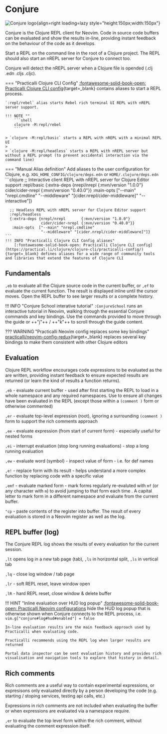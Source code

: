 # Conjure 

![Conjure logo](https://github.com/practicalli/graphic-design/blob/live/logos/conjure-logo-wizard.png?raw=true){align=right loading=lazy style="height:150px;width:150px"}

Conjure is the Clojure REPL client for Neovim.  Code in source code buffers can be evaluated and show the results in-line, providing instant feedback on the behaviour of the code as it develops.

Start a REPL on the command line in the root of a Clojure project.  The REPL should also start an nREPL server for Conjure to connect too.

Conjure will detect the nREPL server when a Clojure file is opended (.clj .edn .cljs .cljc).

=== "Practicalli Clojure CLI Config"
    [:fontawesome-solid-book-open: Practicalli Clojure CLI config](https://practical.li/clojure/clojure-cli/practicalli-config/){target=_blank} contains aliases to  start a REPL process.

    `:repl/rebel` alias starts Rebel rich terminal UI REPL with nREPL server support.  
    
    !!! NOTE ""
        ```shell
        clojure -M:repl/rebel
        ```

    > `clojure -M:repl/basic` starts a REPL with nREPL with a minimal REPL UI
    > 
    > `clojure -M:repl/headless` starts a REPL with nREPL server but without a REPL prompt (to prevent accidental interaction via the command line)

=== "Manual Alias definition"
    Add aliases to the user configuration for Clojure, e.g. `XDG_HOME_CONFIG/clojure/deps.edn` or `HOME/.clojure/deps.edn`
    ```clojure
      ;; Interactive client REPL with nREPL server for Clojure Editor support
      :repl/basic
      {:extra-deps {nrepl/nrepl       {:mvn/version "1.0.0"}
                    cider/cider-nrepl {:mvn/version "0.40.0"}}
       :main-opts  ["--main" "nrepl.cmdline"
                    "--middleware" "[cider.nrepl/cider-middleware]"
                    "--interactive"]}

      ;; Headless REPL with nREPL server for Clojure Editor support
      :repl/headless
      {:extra-deps {nrepl/nrepl       {:mvn/version "1.0.0"}
                    cider/cider-nrepl {:mvn/version "0.40.0"}}
       :main-opts  ["--main" "nrepl.cmdline"
                    "--middleware" "[cider.nrepl/cider-middleware]"]}
    ```
    !!! INFO "Practicalli Clojure CLI Config aliases"
        [:fontawesome-solid-book-open: Practicalli Clojure CLI config](https://practical.li/clojure/clojure-cli/practicalli-config/){target=_blank} defines aliases for a wide range of community tools and libraries that extend the features of Clojure CLI


## Fundamentals

`,eb` to evaluate all the Clojure source code in the current buffer, or `,ef` to evaluate the current function.  The result is displayed inline until the cursor moves.  Open the REPL buffer to see larger results or a complete history.

!!! INFO "Conjure School interative tutorial"
    `:ConjureSchool` runs an interactive tutorial in Neovim, walking through the essential Conjure commands and key bindings. Use the commands provided to move through the guide or ++"j"++ / ++"k"++ to scroll through the guide content.

??? WARNING "Practicalli Neovim config replaces some key bindings"
    [practicalli/neovim-config-redux](https://github.com/practicalli/neovim-config-redux){target=_blank} replaces several key bindings to make them consistent with other Clojure editors


## Evaluation

Clojure REPL workflow encourages code expressions to be evaluated as the are written, providing instant feedback to ensure expected results are returned (or learn the kind of results a function returns).

`,eb` - evaluate current buffer - used after first starting the REPL to load in a whole namespace and any required namespaces. Use to ensure all changes have been evaluated in the REPL (except those within a `(comment )` form or otherwise commented)

`,er` - evaluate top-level expression (root), ignoring a surrounding `(comment )` form to support the rich comments approach

`,ee` - evaluate expression (from start of current form) - especially useful for nested forms

`,ei` - interrupt evaluation (stop long running evaluations) - stop a long running evaluation

`,ew` - evaluate word (symbol) - inspect value of form - i.e. for def names

`,e!` - replace form with its result - helps understand a more complex function by replacing code with a specific value

`,emf` - evaluate marked form - mark forms regularly re-evaluted with `mf` (or any character with `m`) to avoid jumping to that form each time . A capital letter to mark form in a different namespace and evaluate  from the current buffer. 

`"cp` - paste contents of the register into buffer. The result of every evaluation is stored in a Neovim register as well as the log.


## REPL buffer (log)

The Conjure REPL log shows the results of every evaluation for the current session.

`,lt` opens log in a new tab page (tab), `,ls` in horizontal split, `,ls` in vertical tab

`,lq` - close log window / tab page

`,lr` - soft REPL reset, leave window open

`,lR` - hard REPL reset, close window & delete buffer

!!! HINT "Inline evaluation over HUD log popup"
    [:fontawesome-solid-book-open: Practicalli Neovim configurations](https://practical.li/neovim/configuration/) hide the HUD log popup that is otherwise shown when Conjure connects to the REPL process, i.e. `vim.g["conjure#log#hud#enabled"] = false`

    In-line evaluation results are the main feedback approach used by Practicalli when evaluating code.

    Practicalli recommends using the REPL log when larger results are returned

    Portal data inspector can be sent evaluation history and provides rich visualisation and navigation tools to explore that history in detail.


## Rich comments

Rich comments are a useful way to contain experimental expressions, or expresisons only evaluated directly by a person developing the code (e.g. starting / stoping services, testing api calls, etc.)

Expressions in rich comments are not included when evaluating the buffer or when expressions are evaluated via a namespace require.

`,er` to evaluate the top level form within the rich comment, without evaluating the comment expression itself.

